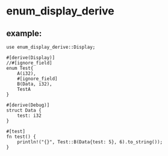# enum_display_derive

## example:
    
    use enum_display_derive::Display;

    #[derive(Display)]
    //#[ignore_field]
    enum Test{
        A(i32),
        #[ignore_field]
        B(Data, i32),
        TestA
    }
    
    #[derive(Debug)]
    struct Data {
        test: i32
    }

    #[test]
    fn test() {
        println!("{}", Test::B(Data{test: 5}, 6).to_string());
    }